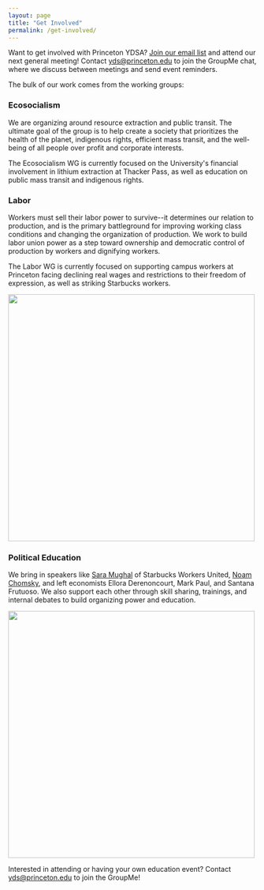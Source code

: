 ```yaml
---
layout: page
title: "Get Involved"
permalink: /get-involved/
---
```


Want to get involved with Princeton YDSA? [Join our email list](https://my.princeton.edu/yds/club_signup) and attend our next general meeting! Contact [yds@princeton.edu](mailto:yds@princeton.edu) to join the GroupMe chat, where we discuss between meetings and send event reminders.

The bulk of our work comes from the working groups:

### Ecosocialism

We are organizing around resource extraction and public transit. The ultimate goal of the group is to help create a society that prioritizes the health of the planet, indigenous rights, efficient mass transit, and the well-being of all people over profit and corporate interests.

The Ecosocialism WG is currently focused on the University's financial involvement in lithium extraction at Thacker Pass, as well as education on public mass transit and indigenous rights.

### Labor

Workers must sell their labor power to survive--it determines our relation to production, and is the primary battleground for improving working class conditions and changing the organization of production. We work to build labor union power as a step toward ownership and democratic control of production by workers and dignifying workers.

The Labor WG is currently focused on supporting campus workers at Princeton facing declining real wages and restrictions to their freedom of expression, as well as striking Starbucks workers.

<img src="https://github.com/centralnjdsa-ntc/princetonydsa.github.io/assets/115911467/ab1c64f6-8d26-4790-a9c7-c8b8309fa106" width="500"/>

### Political Education

We bring in speakers like [Sara Mughal](https://www.dailyprincetonian.com/article/2022/11/starbucks-organizer-sara-mughal-talks-unionization-ydsa-whig-clio-event) of Starbucks Workers United, [Noam Chomsky](https://www.dailyprincetonian.com/article/2023/04/father-of-modern-linguistics-noam-chomsky-on-politics-and-power-student-activism-2023-princeton), and left economists Ellora Derenoncourt, Mark Paul, and Santana Frutuoso. We also support each other through skill sharing, trainings, and internal debates to build organizing power and education.

<img src="https://github.com/centralnjdsa-ntc/princetonydsa.github.io/assets/115911467/3f9321c6-f19a-4073-9587-b325decf4a96" width="500"/>

Interested in attending or having your own education event? Contact yds@princeton.edu to join the GroupMe!
